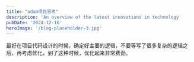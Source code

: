 ```yaml
---
title: "adam项目思考"
description: 'An overview of the latest innovations in technology'
pubDate: '2024-12-16'
heroImage: '/blog-placeholder-3.jpg'
---
```


最好在项目代码设计的时候，确定好主要的逻辑，不要等写了很多复杂的逻辑之后，再考虑优化，到了这种时候，优化起来非常费劲。
